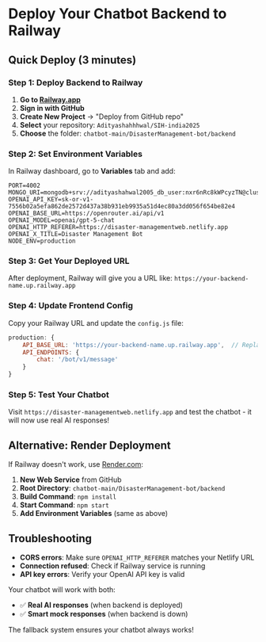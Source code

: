 # Deploy Your Chatbot Backend to Railway

## Quick Deploy (3 minutes)

### Step 1: Deploy Backend to Railway

1. **Go to [Railway.app](https://railway.app)**
2. **Sign in with GitHub**
3. **Create New Project** → "Deploy from GitHub repo"
4. **Select** your repository: `Adityashahhhwal/SIH-india2025`
5. **Choose** the folder: `chatbot-main/DisasterManagement-bot/backend`

### Step 2: Set Environment Variables

In Railway dashboard, go to **Variables** tab and add:

```
PORT=4002
MONGO_URI=mongodb+srv://adityashahwal2005_db_user:nxr6nRc8kWPcyzTN@cluster0.kezksrl.mongodb.net/
OPENAI_API_KEY=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
OPENAI_BASE_URL=https://openrouter.ai/api/v1
OPENAI_MODEL=openai/gpt-5-chat
OPENAI_HTTP_REFERER=https://disaster-managementweb.netlify.app
OPENAI_X_TITLE=Disaster Management Bot
NODE_ENV=production
```

### Step 3: Get Your Deployed URL

After deployment, Railway will give you a URL like:
`https://your-backend-name.up.railway.app`

### Step 4: Update Frontend Config

Copy your Railway URL and update the `config.js` file:

```javascript
production: {
    API_BASE_URL: 'https://your-backend-name.up.railway.app',  // Replace with your Railway URL
    API_ENDPOINTS: {
        chat: '/bot/v1/message'
    }
}
```

### Step 5: Test Your Chatbot

Visit `https://disaster-managementweb.netlify.app` and test the chatbot - it will now use real AI responses!

## Alternative: Render Deployment

If Railway doesn't work, use [Render.com](https://render.com):

1. **New Web Service** from GitHub
2. **Root Directory**: `chatbot-main/DisasterManagement-bot/backend`
3. **Build Command**: `npm install`
4. **Start Command**: `npm start`
5. **Add Environment Variables** (same as above)

## Troubleshooting

- **CORS errors**: Make sure `OPENAI_HTTP_REFERER` matches your Netlify URL
- **Connection refused**: Check if Railway service is running
- **API key errors**: Verify your OpenAI API key is valid

Your chatbot will work with both:
- ✅ **Real AI responses** (when backend is deployed)
- ✅ **Smart mock responses** (when backend is down)

The fallback system ensures your chatbot always works!